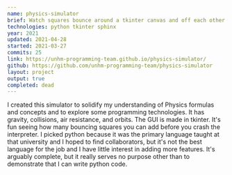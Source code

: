 ```yaml
---
name: physics-simulator
brief: Watch squares bounce around a tkinter canvas and off each other.
technologies: python tkinter sphinx
year: 2021
updated: 2021-04-28
started: 2021-03-27
commits: 25
link: https://unhm-programming-team.github.io/physics-simulator/
github: https://github.com/unhm-programming-team/physics-simulator
layout: project
output: true
completed: dead
---
```


I created this simulator to solidify my understanding of Physics formulas and concepts and to explore some programming technologies. It has gravity, collisions, air resistance, and orbits. The GUI is made in tkinter. It's fun seeing how many bouncing squares you can add before you crash the interpreter. I picked python because it was the primary language taught at that university and I hoped to find collaborators, but it's not the best language for the job and I have little interest in adding more features. It's arguably complete, but it really serves no purpose other than to demonstrate that I can write python code. 